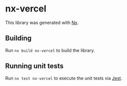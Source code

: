 # nx-vercel

This library was generated with [Nx](https://nx.dev).

## Building

Run `nx build nx-vercel` to build the library.

## Running unit tests

Run `nx test nx-vercel` to execute the unit tests via [Jest](https://jestjs.io).
